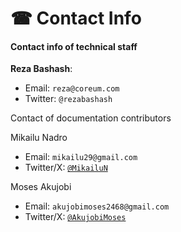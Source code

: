# ☎ Contact Info

#### Contact info of technical staff <a href="#contact-info-of-technical-staff" id="contact-info-of-technical-staff"></a>

**Reza Bashash**:

* Email: `reza@coreum.com`
* Twitter: `@rezabashash`

Contact of documentation contributors

Mikailu Nadro

* Email: `mikailu29@gmail.com`
* Twitter/X: [`@MikailuN`](https://twitter.com/MikailuN)

Moses Akujobi

* Email: `akujobimoses2468@gmail.com`
* Twitter/X: [`@AkujobiMoses`](https://twitter.com/AkujobiMoses?t=8oDjKlVrYfL1\_YJTKZMhCA\&s=08)
